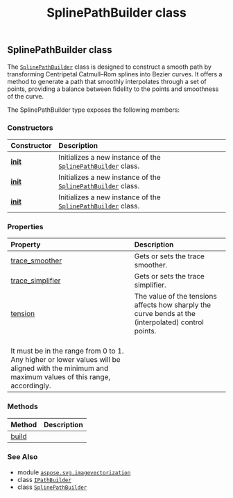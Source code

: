 ﻿---
title: SplinePathBuilder class
second_title: Aspose.SVG for Python via .NET API References
description: 
type: docs
weight: 90
url: /python-net/aspose.svg.imagevectorization/splinepathbuilder/
is_root: false
---

## SplinePathBuilder class

The [`SplinePathBuilder`](/svg/python-net/aspose.svg.imagevectorization/splinepathbuilder) class is designed to construct a smooth path by transforming Centripetal Catmull–Rom splines into Bezier curves.
It offers a method to generate a path that smoothly interpolates through a set of points, providing a balance between fidelity to the points and smoothness of the curve.



The SplinePathBuilder type exposes the following members:

### Constructors
| Constructor | Description |
| :- | :- |
| [__init__](/svg/python-net/aspose.svg.imagevectorization/splinepathbuilder/__init__/#) | Initializes a new instance of the [`SplinePathBuilder`](/svg/python-net/aspose.svg.imagevectorization/splinepathbuilder) class. |
| [__init__](/svg/python-net/aspose.svg.imagevectorization/splinepathbuilder/__init__/#float) | Initializes a new instance of the [`SplinePathBuilder`](/svg/python-net/aspose.svg.imagevectorization/splinepathbuilder) class. |
| [__init__](/svg/python-net/aspose.svg.imagevectorization/splinepathbuilder/__init__/#aspose.svg.imagevectorization.IImageTraceSmoother-aspose.svg.imagevectorization.IImageTraceSimplifier-float) | Initializes a new instance of the [`SplinePathBuilder`](/svg/python-net/aspose.svg.imagevectorization/splinepathbuilder) class. |


### Properties
| Property | Description |
| :- | :- |
| [trace_smoother](/svg/python-net/aspose.svg.imagevectorization/splinepathbuilder/trace_smoother) | Gets or sets the trace smoother. |
| [trace_simplifier](/svg/python-net/aspose.svg.imagevectorization/splinepathbuilder/trace_simplifier) | Gets or sets the trace simplifier. |
| [tension](/svg/python-net/aspose.svg.imagevectorization/splinepathbuilder/tension) | The value of the tensions affects how sharply the curve bends at the (interpolated) control points.<br/>It must be in the range from 0 to 1. Any higher or lower values will be aligned with the minimum and maximum values of this range, accordingly. |


### Methods
| Method | Description |
| :- | :- |
| [build](/svg/python-net/aspose.svg.imagevectorization/splinepathbuilder/build/#list) |  |



### See Also
* module [`aspose.svg.imagevectorization`](..)
* class [`IPathBuilder`](/svg/python-net/aspose.svg.imagevectorization/ipathbuilder)
* class [`SplinePathBuilder`](/svg/python-net/aspose.svg.imagevectorization/splinepathbuilder)
